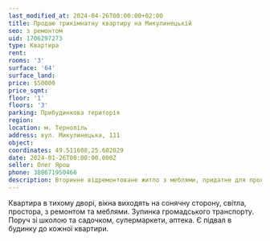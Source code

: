 ```yaml
---
last_modified_at: 2024-04-26T00:00:00+02:00
title: Продаю трикімнатну квартиру на Микулинецькій
seo: з ремонтом
uid: 1706297273
type: Квартира
rent:
rooms: '3'
surface: '64'
surface_land:
price: $50000
price_sqmt:
floor: '1'
floors: '3'
parking: Прибудинкова територія
region:
location: м. Тернопіль
address: вул. Микулинецька, 111
object:
coordinates: 49.511608,25.602029
date: 2024-01-26T00:00:00.000Z
seller: Олег Ярош
phone: 380671950466
description: Вторинне відремонтоване житло з меблями, придатне для проживання
---
```


Квартира в тихому дворі, вікна виходять на сонячну сторону, світла, простора, з ремонтом та меблями. Зупинка громадського транспорту. Поруч зі школою та садочком, супермаркети, аптека. Є підвал в будинку до кожної квартири.
